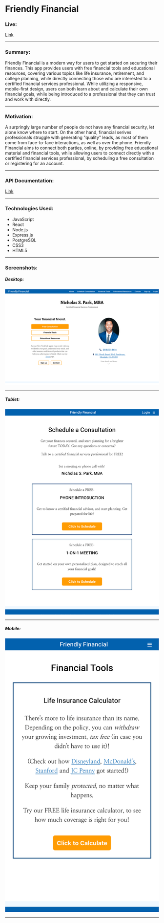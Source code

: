 # Friendly Financial

### Live:

[Link](https://friendlyfinancial.netlify.com/)

---

### Summary:

Friendly Financial is a modern way for users to get started on securing their finances. This app provides users with free financial tools and educational resources, covering various topics like life insurance, retirement, and college planning, while directly connecting those who are interested to a certified financial services professional. While utilizing a responsive, mobile-first design, users can both learn about and calculate their own financial goals, while being introduced to a professional that they can trust and work with directly.

---

### Motivation:

A surpringly large number of people do not have any financial security, let alone know where to start. On the other hand, financial serives professionals struggle with generating "quality" leads, as most of them come from face-to-face interactions, as well as over the phone. Friendly Financial aims to connect both parties, online, by providing free educational material and financial tools, while allowing users to connect directly with a certified financial services professional, by scheduling a free consultation or registering for an account.

---

### API Documentation:

[Link](https://github.com/cpark99/friendly-financial-server/blob/master/README.md)

---

### Technologies Used:

- JavaScript
- React
- Node.js
- Express.js
- PostgreSQL
- CSS3
- HTML5

---

### Screenshots:

##### Desktop:

![Desktop Screenshot](https://raw.githubusercontent.com/cpark99/friendly-financial-app/master/src/img/screenshots/friendlyfinancial-desktop-screenshot.png)

---

##### Tablet:

![Tablet Screenshot](https://raw.githubusercontent.com/cpark99/friendly-financial-app/master/src/img/screenshots/friendlyfinancial-tablet-screenshot.png)

---

##### Mobile:

![Mobile Screenshot](https://raw.githubusercontent.com/cpark99/friendly-financial-app/master/src/img/screenshots/friendlyfinancial-mobile-screenshot.png)

---
